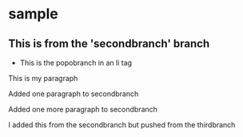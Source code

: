 # sample

<h2>This is from the 'secondbranch' branch</h2>
<ul>
  <li>This is the popobranch in an li tag</li>
</ul>
<div>
  <p>This is my paragraph<p>
  <p>Added one paragraph to secondbranch</p>
  <p>Added one more paragraph to secondbranch</p>
  <p>I added this from the secondbranch but pushed from the thirdbranch</p>
</div>
